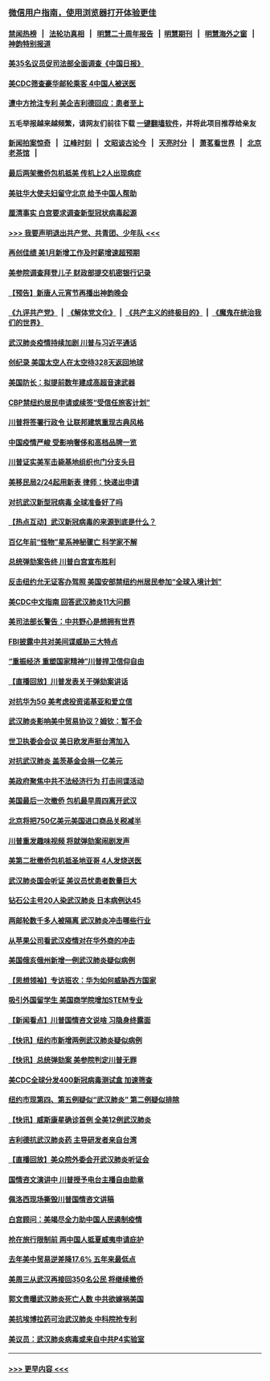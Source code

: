 ### [微信用户指南，使用浏览器打开体验更佳](https://github.com/gfw-breaker/banned-news1/blob/master/indexes/wechat-guide.md?t=0)
#### [禁闻热榜](热点新闻.md?t=0)  &nbsp;&nbsp;|&nbsp;&nbsp; [法轮功真相](https://github.com/gfw-breaker/truth/blob/master/README.md?t=0) &nbsp;&nbsp;|&nbsp;&nbsp; [明慧二十周年报告](https://github.com/gfw-breaker/mh-reports/blob/master/README.md?t=0) &nbsp;&nbsp;|&nbsp;&nbsp;[明慧期刊](https://github.com/gfw-breaker/mh-qikan) &nbsp;&nbsp;|&nbsp;&nbsp; [明慧海外之窗](https://github.com/gfw-breaker/mh-news/blob/master/README.md?t=0) &nbsp;&nbsp;|&nbsp;&nbsp; [神韵特别报道](https://github.com/gfw-breaker/mh-news/blob/master/shenyun.md?t=0)
#### [美35名议员促司法部全面调查《中国日报》](../pages/nsc412/n11852435.md?t=02080344) 
#### [美CDC筛查豪华邮轮乘客 4中国人被送医](../pages/nsc412/n11852085.md?t=02080344) 
#### [遭中方抢注专利 美企吉利德回应：患者至上](../pages/nsc412/n11852037.md?t=02080344) 
#### 五毛举报越来越频繁，请网友们前往下载 [一键翻墙软件](https://github.com/gfw-breaker/ssr-accounts)，并将此项目推荐给亲友
#### [新闻拍案惊奇](https://github.com/gfw-breaker/banned-news1/blob/master/pages/link4.md) &nbsp;&nbsp;|&nbsp;&nbsp; [江峰时刻](https://github.com/gfw-breaker/banned-news1/blob/master/pages/link4.md) &nbsp;&nbsp;|&nbsp;&nbsp; [文昭谈古论今](https://github.com/gfw-breaker/banned-news1/blob/master/pages/link4.md) &nbsp;&nbsp;|&nbsp;&nbsp; [天亮时分](https://github.com/gfw-breaker/banned-news1/blob/master/pages/link4.md) &nbsp;&nbsp;|&nbsp;&nbsp; [萧茗看世界](https://github.com/gfw-breaker/banned-news1/blob/master/pages/link4.md) &nbsp;&nbsp;|&nbsp;&nbsp; [北京老茶馆](https://github.com/gfw-breaker/banned-news1/blob/master/pages/link4.md) &nbsp;&nbsp;|&nbsp;&nbsp; 
#### [最后两架撤侨包机抵美 传机上2人出现病症](../pages/nsc412/n11852173.md?t=02080344) 
#### [美驻华大使夫妇留守北京 给予中国人帮助](../pages/nsc412/n11852165.md?t=02080344) 
#### [厘清事实 白宫要求调查新型冠状病毒起源](../pages/nsc412/n11852106.md?t=02080344) 
#### [>>> 我要声明退出共产党、共青团、少年队 <<<](https://github.com/begood0513/goodnews/blob/master/quit/letter.md) 
#### [再创佳绩 美1月新增工作及时薪增速超预期](../pages/nsc412/n11852174.md?t=02080344) 
#### [美参院调查拜登儿子 财政部提交机密银行记录](../pages/nsc412/n11851808.md?t=02080344) 
#### [【预告】新唐人元宵节再播出神韵晚会](../pages/nsc412/n11843192.md?t=02080344) 
#### [《九评共产党》](https://github.com/begood0513/9ping.md/blob/master/README.md) &nbsp;|&nbsp; [《解体党文化》](../../../../jtdwh.md/blob/master/README.md)  &nbsp;|&nbsp; [《共产主义的终极目的》](../../../../gczydzjmd.md/blob/master/README.md) &nbsp;|&nbsp; [《魔鬼在统治我们的世界》](../../../../mgztzwmdsj.md/blob/master/README.md) 
#### [武汉肺炎疫情持续加剧 川普与习近平通话](../pages/nsc412/n11851613.md?t=02080344) 
#### [创纪录 美国太空人在太空待328天返回地球](../pages/nsc412/n11851266.md?t=02080344) 
#### [美国防长：拟提前数年建成高超音速武器](../pages/nsc412/n11850959.md?t=02080344) 
#### [CBP禁纽约居民申请或续签“受信任旅客计划”](../pages/nsc412/n11850857.md?t=02080344) 
#### [川普将签署行政令 让联邦建筑重现古典风格](../pages/nsc412/n11850654.md?t=02080344) 
#### [中国疫情严峻 受影响奢侈和高档品牌一览](../pages/nsc412/n11850319.md?t=02080344) 
#### [川普证实美军击毙基地组织也门分支头目](../pages/nsc412/n11850383.md?t=02080344) 
#### [美移民局2/24起用新表 律师：快递出申请](../pages/nsc412/n11848220.md?t=02080344) 
#### [对抗武汉新型冠病毒 全球准备好了吗](../pages/nsc412/n11850142.md?t=02080344) 
#### [【热点互动】武汉新冠病毒的来源到底是什么？](../pages/nsc412/n11849749.md?t=02080344) 
#### [百亿年前“怪物”星系神秘骤亡 科学家不解](../pages/nsc412/n11849863.md?t=02080344) 
#### [总统弹劾案告终 川普白宫宣布胜利](../pages/nsc412/n11849985.md?t=02080344) 
#### [反击纽约允无证客办驾照  美国安部禁纽约州居民参加“全球入境计划”](../pages/nsc412/n11849828.md?t=02080344) 
#### [美CDC中文指南 回答武汉肺炎11大问题](../pages/nsc412/n11849703.md?t=02080344) 
#### [美司法部长警告：中共野心是想拥有世界](../pages/nsc412/n11849769.md?t=02080344) 
#### [FBI披露中共对美间谍威胁三大特点](../pages/nsc412/n11849700.md?t=02080344) 
#### [“重振经济 重塑国家精神”川普捍卫信仰自由](../pages/nsc412/n11849641.md?t=02080344) 
#### [【直播回放】川普发表关于弹劾案讲话](../pages/nsc412/n11849472.md?t=02080344) 
#### [对抗华为5G 美考虑投资诺基亚和爱立信](../pages/nsc412/n11849510.md?t=02080344) 
#### [武汉肺炎影响美中贸易协议？姆钦：暂不会](../pages/nsc412/n11849497.md?t=02080344) 
#### [世卫执委会会议 美日欧发声挺台湾加入](../pages/nsc412/n11849433.md?t=02080344) 
#### [对抗武汉肺炎 盖茨基金会捐一亿美元](../pages/nsc412/n11848953.md?t=02080344) 
#### [美政府聚焦中共不法经济行为 打击间谍活动](../pages/nsc412/n11849322.md?t=02080344) 
#### [美国最后一次撤侨 包机最早周四离开武汉](../pages/nsc412/n11849395.md?t=02080344) 
#### [北京将把750亿美元美国进口商品关税减半](../pages/nsc412/n11848896.md?t=02080344) 
#### [川普重发趣味视频 将就弹劾案闹剧发声](../pages/nsc412/n11848715.md?t=02080344) 
#### [美第二批撤侨包机抵圣地亚哥 4人发烧送医](../pages/nsc412/n11847923.md?t=02080344) 
#### [武汉肺炎国会听证 美议员忧患者数量巨大](../pages/nsc412/n11844851.md?t=02080344) 
#### [钻石公主号20人染武汉肺炎 日本病例达45](../pages/nsc412/n11847823.md?t=02080344) 
#### [两邮轮数千多人被隔离 武汉肺炎冲击哪些行业](../pages/nsc412/n11847456.md?t=02080344) 
#### [从苹果公司看武汉疫情对在华外商的冲击](../pages/nsc412/n11847586.md?t=02080344) 
#### [美国俄亥俄州新增一例武汉肺炎疑似病例](../pages/nsc412/n11847714.md?t=02080344) 
#### [【思想领袖】专访班农：华为如何威胁西方国家](../pages/nsc412/n11847306.md?t=02080344) 
#### [吸引外国留学生 美国商学院增加STEM专业](../pages/nsc412/n11847417.md?t=02080344) 
#### [【新闻看点】川普国情咨文说啥 习隐身终露面](../pages/nsc412/n11847016.md?t=02080344) 
#### [【快讯】纽约市新增两例武汉肺炎疑似病例](../pages/nsc412/n11847250.md?t=02080344) 
#### [【快讯】总统弹劾案 美参院判定川普无罪](../pages/nsc412/n11847316.md?t=02080344) 
#### [美CDC全球分发400新冠病毒测试盒 加速筛查](../pages/nsc412/n11847260.md?t=02080344) 
#### [纽约市现第四、第五例疑似“武汉肺炎”   第二例疑似排除](../pages/nsc412/n11847332.md?t=02080344) 
#### [【快讯】威斯康星确诊首例 全美12例武汉肺炎](../pages/nsc412/n11847162.md?t=02080344) 
#### [吉利德抗武汉肺炎药 主导研发者来自台湾](../pages/nsc412/n11847064.md?t=02080344) 
#### [【直播回放】美众院外委会开武汉肺炎听证会](../pages/nsc412/n11846727.md?t=02080344) 
#### [国情咨文演讲中 川普授予电台主播自由勋章](../pages/nsc412/n11846815.md?t=02080344) 
#### [佩洛西现场撕毁川普国情咨文讲稿](../pages/nsc412/n11846724.md?t=02080344) 
#### [白宫顾问：美竭尽全力助中国人民遏制疫情](../pages/nsc412/n11846756.md?t=02080344) 
#### [抢在旅行限制前 两中国人抵夏威夷申请庇护](../pages/nsc412/n11846866.md?t=02080344) 
#### [去年美中贸易逆差降17.6% 五年来最低点](../pages/nsc412/n11846755.md?t=02080344) 
#### [美周三从武汉再接回350名公民 将继续撤侨](../pages/nsc412/n11846705.md?t=02080344) 
#### [郭文贵曝武汉肺炎死亡人数 中共欲嫁祸美国](../pages/nsc412/n11846240.md?t=02080344) 
#### [美抗埃博拉药可治武汉肺炎 中科院抢专利](../pages/nsc412/n11846409.md?t=02080344) 
#### [美议员：武汉肺炎病毒或来自中共P4实验室](../pages/nsc412/n11846043.md?t=02080344) 

----
#### [ >>> 更早内容 <<< ](../indexes/nsc412-earlier.md)
